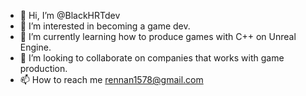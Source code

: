 - 👋 Hi, I’m @BlackHRTdev
- 👀 I’m interested in becoming a game dev.
- 🌱 I’m currently learning how to produce games with C++ on Unreal Engine.
- 💞️ I’m looking to collaborate on companies that works with game production.
- 📫 How to reach me rennan1578@gmail.com

<!---
BlackHRTdev/BlackHRTdev is a ✨ special ✨ repository because its `README.md` (this file) appears on your GitHub profile.
You can click the Preview link to take a look at your changes.
--->

